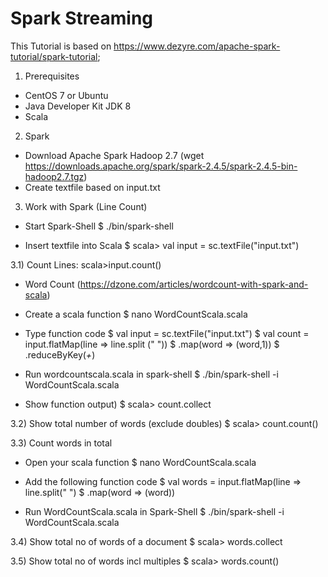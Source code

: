 # Spark Streaming

This Tutorial is based on https://www.dezyre.com/apache-spark-tutorial/spark-tutorial; 

1) Prerequisites
- CentOS 7 or Ubuntu
- Java Developer Kit JDK 8 
- Scala

2) Spark 
- Download Apache Spark Hadoop 2.7 (wget https://downloads.apache.org/spark/spark-2.4.5/spark-2.4.5-bin-hadoop2.7.tgz)
- Create textfile based on input.txt

3) Work with Spark (Line Count)
- Start Spark-Shell
$ ./bin/spark-shell

- Insert textfile into Scala
$ scala> val input = sc.textFile("input.txt")

3.1) Count Lines: scala>input.count()

- Word Count (https://dzone.com/articles/wordcount-with-spark-and-scala)
- Create a scala function 
$ nano WordCountScala.scala

- Type function code
$ val input = sc.textFile("input.txt")
$ val count = input.flatMap(line => line.split (" "))
$ .map(word => (word,1))
$ .reduceByKey(_+_)

- Run wordcountscala.scala in spark-shell
$ ./bin/spark-shell -i WordCountScala.scala

- Show function output)
$ scala> count.collect

3.2) Show total number of words (exclude doubles)
$ scala> count.count()

3.3) Count words in total
- Open your scala function
$ nano WordCountScala.scala

- Add the following function code
$ val words = input.flatMap(line => line.split(" ")
$ .map(word => (word))

- Run WordCountScala.scala in Spark-Shell
$ ./bin/spark-shell -i WordCountScala.scala

3.4) Show total no of words of a document
$ scala> words.collect

3.5) Show total no of words incl multiples
$ scala> words.count()



